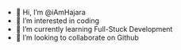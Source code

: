 - 👋 Hi, I’m @iAmHajara
- 👀 I’m interested in coding
- 🌱 I’m currently learning Full-Stuck Development
- 💞️ I’m looking to collaborate on Github


<!---
iAmHajara/iAmHajara is a ✨ special ✨ repository because its `README.md` (this file) appears on your GitHub profile.
You can click the Preview link to take a look at your changes.
--->

